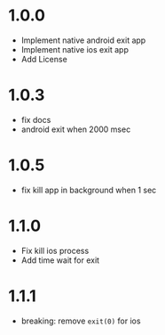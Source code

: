 # 1.0.0

* Implement native android exit app
* Implement native ios exit app
* Add License

# 1.0.3

* fix docs
* android exit when 2000 msec

# 1.0.5

* fix kill app in background when 1 sec

# 1.1.0

* Fix kill ios process
* Add time wait for exit

# 1.1.1

* breaking: remove `exit(0)` for ios
